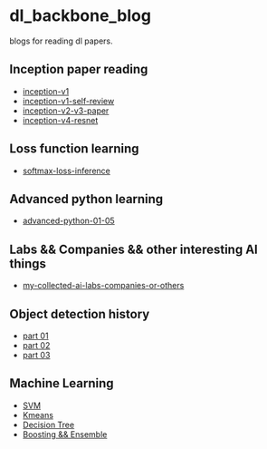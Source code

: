 # dl_backbone_blog
blogs for reading dl papers.

## Inception paper reading
- [inception-v1](inception-v1-paper.md)
- [inception-v1-self-review](inception-v1-self-review.md)
- [inception-v2-v3-paper](inception-v2-v3-paper.md)
- [inception-v4-resnet](inception-v4-resnet.md)

## Loss function learning
- [softmax-loss-inference](softmax-loss-inference.md)
## Advanced python learning
- [advanced-python-01-05](advanced-python-01-05.md)

## Labs && Companies && other interesting AI things
- [my-collected-ai-labs-companies-or-others](my-collected-ai-labs-companies-or-others.md)

## Object detection history
- [part 01](object-detection-history-paper-01.md)
- [part 02](object-detection-history-paper-02.md)
- [part 03](object-detection-history-paper-03.md)

## Machine Learning
- [SVM]()
- [Kmeans]()
- [Decision Tree]()
- [Boosting && Ensemble]()
